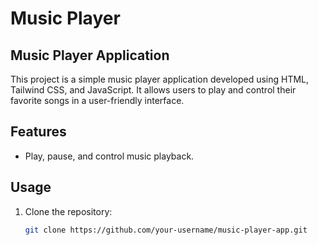 # Music Player 

## Music Player Application

This project is a simple music player application developed using HTML, Tailwind CSS, and JavaScript. It allows users to play and control their favorite songs in a user-friendly interface.

## Features

- Play, pause, and control music playback.

## Usage

1. Clone the repository:
   ```bash
   git clone https://github.com/your-username/music-player-app.git


